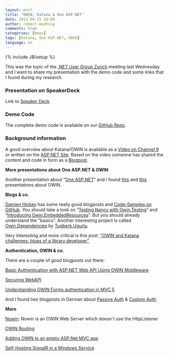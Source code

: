 ```yaml
---
layout: post
title: "OWIN, Katana & One ASP.NET"
date: 2013-09-15 20:09
author: robert.muehsig
comments: true
categories: [News]
tags: [Katana, One ASP.NET, OWIN]
language: en
---
```

{% include JB/setup %}
<p>This was the topic of the <a href="http://www.meetup.com/Zurich-Developers-NET-User-Group/events/136068682/">.NET User Group Zurich</a> meeting last Wednesday and I want to share my presentation with the demo code and some links that I found during my research.</p> <h3>Presentation on SpeakerDeck</h3> <p>Link to <a href="https://speakerdeck.com/robert0muehsig/owin-katana-and-one-asp-dot-net-dot-dot-dot-uhmm-dot-dot-dot-what">Speaker Deck</a>.</p><span id="preserveebedda26b4864795ab7268658fdd4df7" class="wlWriterPreserve"><SCRIPT class="speakerdeck-embed" src="//speakerdeck.com/assets/embed.js" data-ratio="1.77777777777778" data-id="88a9040000470131422366f6fcb71d82" async></SCRIPT></span> <h3>Demo Code</h3> <p>The complete demo code is available on our <a href="https://github.com/Code-Inside/Samples/tree/master/2013/OwinKatanaAndOneAspNet">GitHub Repo</a>.</p> <h3>Background information</h3> <p>A good overview about Katana/OWIN is available as a <a href="http://channel9.msdn.com/Shows/Web+Camps+TV/The-Katana-Project-OWIN-for-ASPNET">Video on Channel 9</a> or written on the <a href="http://www.asp.net/aspnet/overview/owin-and-katana/an-overview-of-project-katana">ASP.NET Site</a>. Based on the video someone has shared the content and code in form as a <a href="http://www.techbubbles.com/aspnet/what-is-katana-and-owin-for-asp-net/">Blogpost</a>.</p> <p><strong>More presentations about One ASP.NET &amp; OWIN</strong></p> <p>Another presentation about “<a href="http://de.slideshare.net/kashyapa/one-aspnet-24464653">One ASP.NET</a>” and I found <a href="http://de.slideshare.net/cadekjiri/owin?from_search=1">this</a> and <a href="https://speakerdeck.com/dustyburwell/owin-and-katana">this</a> presentations about OWIN.</p> <p><strong>Blogs &amp; co.</strong></p> <p><a href="http://dhickey.ie/">Damien Hickey</a> has some really good blogposts and <a href="https://github.com/damianh">Code-Samples on GitHub</a>. You should take a look on “<a href="http://dhickey.ie/post/2013/08/27/Testing-Nancy-with-OwinTesting.aspx">Testing Nancy with Owin.Testing</a>” and “<a href="http://dhickey.ie/post/2013/08/27/Introducing-OwinEmbeddedResources.aspx">Introducing Owin.EmbeddedResources</a>”. But you should already understand the “basics”. Another interesting project is called <a href="https://github.com/tugberkugurlu/Owin.Dependencies">Owin.Dependencies</a> by <a href="http://www.tugberkugurlu.com/archive/owin-dependencies--an-ioc-container-adapter-into-owin-pipeline">Tugberk Ugurlu</a>.</p> <p>Very interesting and more critical is this post: <a href="http://byterot.blogspot.ch/2013/08/OWIN-Katana-challenges-blues-library-developer-aspnetwebapi-nancyfx.html?spref=tw">“OWIN and Katana challenges: blues of a library developer”</a></p> <p><strong>Authentication, OWIN &amp; co.</strong></p> <p>There are a couple of good blogposts out there:</p> <p><a href="http://lbadri.wordpress.com/2013/07/13/basic-authentication-with-asp-net-web-api-using-owin-middleware/">Basic Authentication with ASP.NET Web API Using OWIN Middleware</a></p> <p><a href="https://speakerdeck.com/leastprivilege/securing-asp-dot-net-web-api-ndc-oslo-2013">Securing WebAPI</a></p> <p><a href="http://blogs.msdn.com/b/webdev/archive/2013/07/03/understanding-owin-forms-authentication-in-mvc-5.aspx">Understanding OWIN Forms authentication in MVC 5</a></p> <p>And I found two blogposts in German about <a href="http://www.softwarearchitekt.at/post/2013/09/01/Passive-Authentifizierungs-Middleware-mit-OWINKatana-entwickeln.aspx">Passive Auth</a> &amp; <a href="http://www.softwarearchitekt.at/post/2013/08/20/Benutzerdefinierte-Authentifizierungs-Strategien-in-ASPNET-vNext-mit-KatanaOWIN.aspx">Custom Auth</a>.</p> <p><strong>More</strong></p> <p><a href="https://github.com/Bobris/Nowin">Nowin</a>: Nowin is an OWIN Web Server which doesn´t use the HttpListener</p> <p><a href="http://www.aaron-powell.com/posts/2012-03-16-owin-routing.html">OWIN Routing</a></p> <p><a href="http://devblog.wesmcclure.com/posts/adding-owin-to-an-empty-aspnet-mvc-app">Adding OWIN to an empty ASP.Net MVC app</a></p> <p><a href="http://www.west-wind.com/weblog/posts/2013/Sep/04/SelfHosting-SignalR-in-a-Windows-Service">Self-Hosting SignalR in a Windows Service</a></p>
